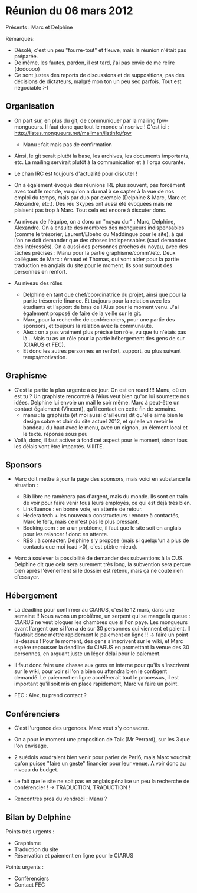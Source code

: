 # Réunion du 06 mars 2012

Présents : Marc et Delphine

Remarques: 
- Désolé, c'est un peu "fourre-tout" et fleuve, mais la réunion n'était
  pas préparée. 
- De même, les fautes, pardon, il est tard, j'ai pas envie de me
  relire (dodoooo)
- Ce sont justes des reports de discussions et de suppositions, pas des 
  décisions de dictateurs, malgré mon ton un peu sec parfois. Tout est 
  négociable :-)

## Organisation
- On part sur, en plus du git, de communiquer par la mailing fpw-mongueurs.
  Il faut donc que tout le monde s'inscrive ! C'est ici :
  http://listes.mongueurs.net/mailman/listinfo/fpw
  - Manu : fait mais pas de confirmation

- Ainsi, le git serait plutôt la base, les archives, les documents importants,
  etc. La mailing servirait plutôt à la communication et à l'orga courante.

- Le chan IRC est toujours d'actualité pour discuter !

- On a également évoqué des réunions IRL plus souvent, pas forcément avec tout
  le monde, vu qu'on a du mal à se capter à la vue de nos emploi du temps, mais
  par duo par exemple (Delphine & Marc, Marc et Alexandre, etc.).
  Des réu Skypes ont aussi été évoquées mais ne plaisent pas trop à Marc. Tout
  cela est encore à discuter donc.

- Au niveau de l'équipe, on a donc un "noyau dur" : Marc, Delphine, Alexandre.
  On a ensuite des membres des mongueurs indispensables (comme le trésorier, 
  Laurent/Elbeho ou Maddingue pour le site), à qui l'on ne doit demander que des
  choses indispensables (sauf demandes des intéressés).
  On a aussi des personnes proches du noyau, avec des tâches précises : Manu 
  pour la partie graphisme/comm'/etc. Deux collègues de Marc : Arnaud et Thomas,
  qui vont aider pour la partie traduction en anglais du site pour le moment.
  Ils sont surtout des personnes en renfort.

- Au niveau des rôles
  - Delphine en tant que chef/coordinatrice du projet, ainsi que pour la partie
    trésorerie finance. Et toujours pour la relation avec les étudiants et
    l'apport de bras de l'Aius pour le moment venu. J'ai également proposé de
    faire de la veille sur le git.
  - Marc, pour la recherche de conférenciers, pour une partie des sponsors, et
    toujours la relation avec la communauté.
  - Alex : on a pas vraiment plus précisé ton rôle, vu que tu n'étais pas là... Mais
    tu as un rôle pour la partie hébergement des gens de sur (CIARUS et FEC).
  - Et donc les autres personnes en renfort, support, ou plus suivant
    temps/motivation.

## Graphisme

- C'est la partie la plus urgente à ce jour. On est en reard !!!
  Manu, où en est tu ? 
  Un graphiste rencontré à l'Aius veut bien qu'on lui soumette nos idées. 
  Delphine lui envoie un mail le soir même.
  Marc à peut-être un contact également (Vincent), qu'il contact en cette fin de
  semaine.
  - manu : la graphiste (et moi aussi d'ailleurs) dit qu'elle aime bien le design sobre et clair du site actuel 2012,  et qu'elle va revoir le bandeau du haut avec le menu, avec un oignon, un élément local et le texte. réponse sous peu
- Voilà, donc, il faut activer à fond cet aspect pour le moment, sinon tous les
  délais vont être impactés. VIIIITE.

## Sponsors

- Marc doit mettre à jour la page des sponsors, mais voici en substance la
  situation :
  - Bib libre ne ramènera pas d'argent, mais du monde. Ils sont en train de voir
    pour faire venir tous leurs employés, ce qui est déjà très bien.
  - Linkfluence : en bonne voie, en attente de retour.
  - Hedera tech + les nouveaux constructeurs : encore à contactés, Marc le fera,
    mais ce n'est pas le plus pressant.
  - Booking.com : on a un problème, il faut que le site soit en anglais pour les
    relancer ! donc en attente.
  - RBS : à contacter. Delphine s'y propose (mais si quelqu'un à plus de
    contacts que moi (cad >0), c'est ptètre mieux).

- Marc à soulever la possibilité de demander des subventions à la CUS. Delphine
  dit que cela sera surement très long, la subvention sera perçue bien après
  l'évènement si le dossier est retenu, mais ça ne coute rien d'essayer.

## Hébergement

- La deadline pour confirmer au CIARUS, c'est le 12 mars, dans une semaine !!
  Nous avons un problème, un serpent qui se mange la queue : CIARUS ne veut
  bloquer les chambres que si l'on paye. Les mongueurs avant l'argent que si
  l'on a de sur 30 personnes qui viennent et paient. Il faudrait donc mettre
  rapidement le paiement en ligne !! -> faire un point là-dessus !
  Pour le moment, des gens s'inscrivent sur le wiki, et Marc espère repousser la
  deadline du CIARUS en promettant la venue des 30 personnes, en arguant juste
  un léger délai pour le paiement.

- Il faut donc faire une chasse aux gens en interne pour qu'ils s'inscrivent sur
  le wiki, pour voir si l'on a bien ou attendra bien le contigent demandé. Le
  paiement en ligne accélèrerait tout le processus, il est important qu'il soit
  mis en place rapidement, Marc va faire un point.

- FEC : Alex, tu prend contact ?

## Conférenciers

- C'est l'urgence des urgences. Marc veut s'y consacrer.

- On a pour le moment une proposition de Talk (Mr Perrard), sur les 3 que l'on
  envisage.

- 2 suédois voudraient bien venir pour parler de Perl6, mais Marc voudrait qu'on
  puisse "faire un geste" financier pour leur venue. A voir donc au niveau du
  budget.

- Le fait que le site ne soit pas en anglais pénalise un peu la recherche de
  conférencier ! -> TRADUCTION, TRADUCTION !

- Rencontres pros du vendredi : Manu ? 


## Bilan by Delphine

Points très urgents :
- Graphisme
- Traduction du site
- Réservation et paiement en ligne pour le CIARUS

Points urgents :
- Conférenciers
- Contact FEC
